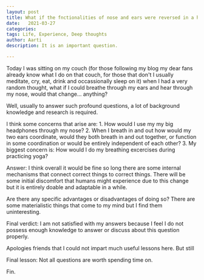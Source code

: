 ```yaml
---
layout: post
title: What if the fnctionalities of nose and ears were reversed in a human?
date:   2021-03-27
categories:
tags: Life, Experience, Deep thoughts
author: Aarti
description: It is an important question. 

---
```


<!--more-->

Today I was sitting on my couch (for those following my blog my dear fans already know what I do on that couch, 
for those that don't I usually meditate, cry, eat, drink and occassionally sleep on it) when I had a very random 
thought, what if I could breathe through my ears and hear through my nose, would that change... anything?

Well, usually to answer such profound questions, a lot of background knowledge and research is required. 

I think some concerns that arise are:
    1. How would I use my my big headphones through my nose?
    2. When I breath in and out how would my two ears coordinate, would they both breath in and out together, or
    function in some coordination or would be entirely independent of each other?
    3. My biggest concern is: How would I do my breathing excercises during practicing yoga?

Answer: I think overall it would be fine so long there are some internal mechanisms that connect correct things to 
correct things. 
There will be some initial discomfort that humans might experience due to this change but it is entirely doable and 
adaptable in a while. 

Are there any specific advantages or disadvantages of doing so?
There are some materialistic things that come to my mind but I find them uninteresting. 


Final verdict: I am not satisfied with my answers because I feel I do not possess enough knowledge 
to answer or discuss about this question properly. 

Apologies friends that I could not impart much useful lessons here. 
But still

Final lesson: Not all questions are worth spending time on. 

Fin. 



















